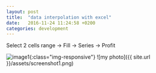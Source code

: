 ```yaml
---
layout: post
title:  "data interpolation with excel"
date:   2016-11-24 11:24:58 +0200
categories: development
---
```

Select 2 cells range -> Fill -> Series -> Profit

![image1]('images/screenshot1.png'){:class="img-responsive"}
![my photo]({{ site.url }}/assets/screenshot1.png)